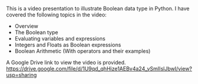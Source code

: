 This is a video presentation to illustrate Boolean data type in Python. I have covered the following topics in the video:

- Overview
- The Boolean type
- Evaluating variables and expressions
- Integers and Floats as Boolean expressions
- Boolean Arithmetic (With operators and their examples)

A Google Drive link to view the video is provided. https://drive.google.com/file/d/1U9qd_qhHize1AEBv4a24_vSmIIslJbwI/view?usp=sharing
